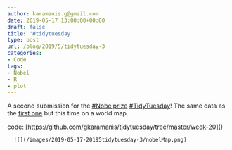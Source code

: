 ```yaml
---
author: karamanis.g@gmail.com
date: 2019-05-17 13:00:00+00:00
draft: false
title: '#tidytuesday'
type: post
url: /blog/2019/5/tidytuesday-3
categories:
- Code
tags:
- Nobel
- R
- plot
---
```


A second submission for the [#Nobelprize](https://mobile.twitter.com/hashtag/Nobelprize?src=hashtag_click) [#TidyTuesday](https://mobile.twitter.com/hashtag/TidyTuesday?src=hashtag_click)! The same data as the [first one](https://karaman.is/blog/2019/5/tidytuesday-2) but this time on a world map. 

code: [https://github.com/gkaramanis/tidytuesday/tree/master/week-20]()


  
      ![](/images/2019-05-17-20195tidytuesday-3/nobelMap.png)

